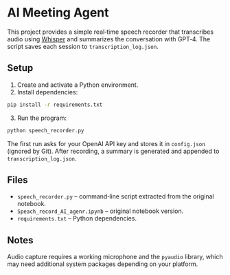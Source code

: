 # AI Meeting Agent

This project provides a simple real‑time speech recorder that transcribes audio using [Whisper](https://github.com/openai/whisper) and summarizes the conversation with GPT‑4. The script saves each session to `transcription_log.json`.

## Setup

1. Create and activate a Python environment.
2. Install dependencies:

```bash
pip install -r requirements.txt
```

3. Run the program:

```bash
python speech_recorder.py
```

The first run asks for your OpenAI API key and stores it in `config.json` (ignored by Git). After recording, a summary is generated and appended to `transcription_log.json`.

## Files

- `speech_recorder.py` – command‑line script extracted from the original notebook.
- `Speach_record_AI_agenr.ipynb` – original notebook version.
- `requirements.txt` – Python dependencies.

## Notes

Audio capture requires a working microphone and the `pyaudio` library, which may need additional system packages depending on your platform.
